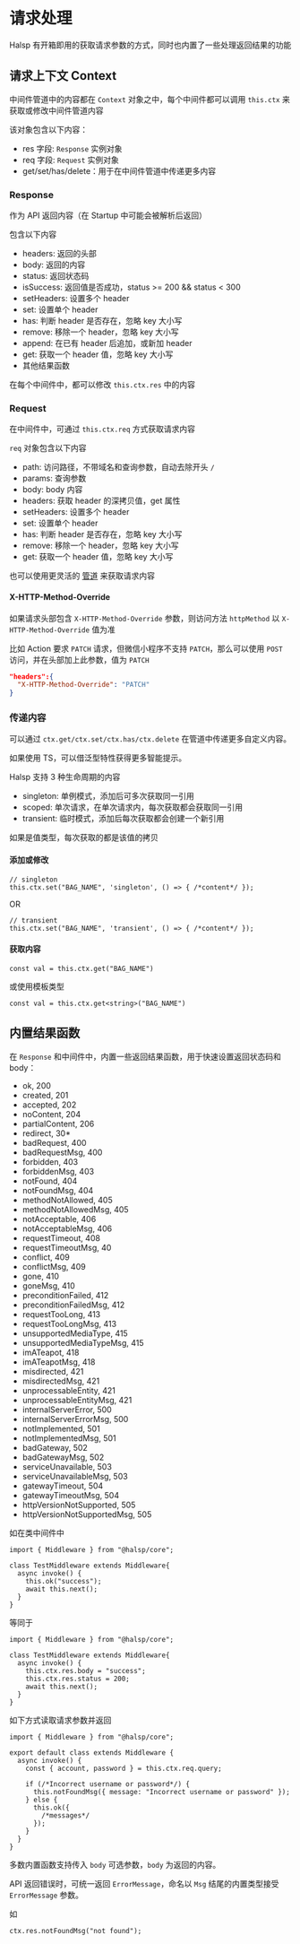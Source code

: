 # 请求处理

Halsp 有开箱即用的获取请求参数的方式，同时也内置了一些处理返回结果的功能

## 请求上下文 Context

中间件管道中的内容都在 `Context` 对象之中，每个中间件都可以调用 `this.ctx` 来获取或修改中间件管道内容

该对象包含以下内容：

- res 字段: `Response` 实例对象
- req 字段: `Request` 实例对象
- get/set/has/delete：用于在中间件管道中传递更多内容

### Response

作为 API 返回内容（在 Startup 中可能会被解析后返回）

包含以下内容

- headers: 返回的头部
- body: 返回的内容
- status: 返回状态码
- isSuccess: 返回值是否成功，status >= 200 && status < 300
- setHeaders: 设置多个 header
- set: 设置单个 header
- has: 判断 header 是否存在，忽略 key 大小写
- remove: 移除一个 header，忽略 key 大小写
- append: 在已有 header 后追加，或新加 header
- get: 获取一个 header 值，忽略 key 大小写
- 其他结果函数

在每个中间件中，都可以修改 `this.ctx.res` 中的内容

### Request

在中间件中，可通过 `this.ctx.req` 方式获取请求内容

`req` 对象包含以下内容

- path: 访问路径，不带域名和查询参数，自动去除开头 `/`
- params: 查询参数
- body: body 内容
- headers: 获取 header 的深拷贝值，get 属性
- setHeaders: 设置多个 header
- set: 设置单个 header
- has: 判断 header 是否存在，忽略 key 大小写
- remove: 移除一个 header，忽略 key 大小写
- get: 获取一个 header 值，忽略 key 大小写

也可以使用更灵活的 [管道](./pipe) 来获取请求内容

#### X-HTTP-Method-Override

如果请求头部包含 `X-HTTP-Method-Override` 参数，则访问方法 `httpMethod` 以 `X-HTTP-Method-Override` 值为准

比如 Action 要求 `PATCH` 请求，但微信小程序不支持 `PATCH`，那么可以使用 `POST` 访问，并在头部加上此参数，值为 `PATCH`

```JSON
"headers":{
  "X-HTTP-Method-Override": "PATCH"
}
```

### 传递内容

可以通过 `ctx.get/ctx.set/ctx.has/ctx.delete` 在管道中传递更多自定义内容。

如果使用 TS，可以借泛型特性获得更多智能提示。

Halsp 支持 3 种生命周期的内容

- singleton: 单例模式，添加后可多次获取同一引用
- scoped: 单次请求，在单次请求内，每次获取都会获取同一引用
- transient: 临时模式，添加后每次获取都会创建一个新引用

如果是值类型，每次获取的都是该值的拷贝

#### 添加或修改

```TS
// singleton
this.ctx.set("BAG_NAME", 'singleton', () => { /*content*/ });
```

OR

```TS
// transient
this.ctx.set("BAG_NAME", 'transient', () => { /*content*/ });
```

#### 获取内容

```TS
const val = this.ctx.get("BAG_NAME")
```

或使用模板类型

```TS
const val = this.ctx.get<string>("BAG_NAME")
```

## 内置结果函数

在 `Response` 和中间件中，内置一些返回结果函数，用于快速设置返回状态码和 body：

- ok, 200
- created, 201
- accepted, 202
- noContent, 204
- partialContent, 206
- redirect, 30\*
- badRequest, 400
- badRequestMsg, 400
- forbidden, 403
- forbiddenMsg, 403
- notFound, 404
- notFoundMsg, 404
- methodNotAllowed, 405
- methodNotAllowedMsg, 405
- notAcceptable, 406
- notAcceptableMsg, 406
- requestTimeout, 408
- requestTimeoutMsg, 40
- conflict, 409
- conflictMsg, 409
- gone, 410
- goneMsg, 410
- preconditionFailed, 412
- preconditionFailedMsg, 412
- requestTooLong, 413
- requestTooLongMsg, 413
- unsupportedMediaType, 415
- unsupportedMediaTypeMsg, 415
- imATeapot, 418
- imATeapotMsg, 418
- misdirected, 421
- misdirectedMsg, 421
- unprocessableEntity, 421
- unprocessableEntityMsg, 421
- internalServerError, 500
- internalServerErrorMsg, 500
- notImplemented, 501
- notImplementedMsg, 501
- badGateway, 502
- badGatewayMsg, 502
- serviceUnavailable, 503
- serviceUnavailableMsg, 503
- gatewayTimeout, 504
- gatewayTimeoutMsg, 504
- httpVersionNotSupported, 505
- httpVersionNotSupportedMsg, 505

如在类中间件中

```TS
import { Middleware } from "@halsp/core";

class TestMiddleware extends Middleware{
  async invoke() {
    this.ok("success");
    await this.next();
  }
}
```

等同于

```TS
import { Middleware } from "@halsp/core";

class TestMiddleware extends Middleware{
  async invoke() {
    this.ctx.res.body = "success";
    this.ctx.res.status = 200;
    await this.next();
  }
}
```

如下方式读取请求参数并返回

```TS
import { Middleware } from "@halsp/core";

export default class extends Middleware {
  async invoke() {
    const { account, password } = this.ctx.req.query;

    if (/*Incorrect username or password*/) {
      this.notFoundMsg({ message: "Incorrect username or password" });
    } else {
      this.ok({
        /*messages*/
      });
    }
  }
}
```

多数内置函数支持传入 `body` 可选参数，`body` 为返回的内容。

API 返回错误时，可统一返回 `ErrorMessage`，命名以 `Msg` 结尾的内置类型接受 `ErrorMessage` 参数。

如

```TS
ctx.res.notFoundMsg("not found");
```
